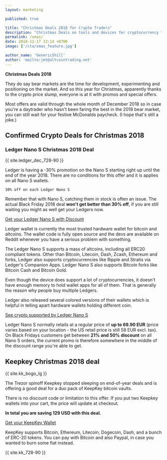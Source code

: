 ```yaml
---
layout: marketing

published: true

title: "Christmas Deals 2018 for Crypto Traders"
description: "Christmas Deals on tools and devices for cryptocurrency traders and hodlers. Premium charting apps and hardware wallets in promo for Christmas!"
permalink: /xmas/
date: 2018-12-17 13:14 +0700
image: ['/cta/xmas_feature.jpg']

author_name: 'GenericShill'
author: 'mailto:jmt@altcointrading.net'
---
```


**Christmas Deals 2018**

They do say bear markets are the time for development, experimenting and positioning on the market. And so this year for Christmas, apparently thanks to the crypto price slump, everyone is at it with promos and special offers.

Most offers are valid through the whole month of December 2018 so in case you're a daytrader who hasn't been faring the best in the 2018 bear market, you can still wait for your festive McDonalds paycheck. (I hope that's still a joke.)

## Confirmed Crypto Deals for Christmas 2018

### Ledger Nano S Christmas 2018 Deal

{{ site.ledger_dec_728-90 }}

Ledger is having a -30% promotion on the Nano S starting right up until the end of the year 2018. There are no conditions for this offer and it is applies on all Nano S wallets.

```
30% off on each Ledger Nano S
```

Remember that with Nano S, catching them in stock is often an issue. The actual Black Friday 2018 deal **won't get better than 30% off**, if you are still waiting you might as well get your Ledgers now.

<a rel="nofollow" class="button" href="https://www.ledger.com/?r=e274">Get your Ledger Nano S with Discount</a>

Ledger wallet is currently the most trusted hardware wallet for bitcoin and altcoins. The wallet code is fully open source and the devs are available on Reddit whenever you have a serious problem with something.

The Ledger Nano S supports a mass of altcoins, including all ERC20 compliant tokens. Other than Bitcoin, Litecoin, Dash, Zcash, Ethereum and forks, Ledger also supports cryptocurrencies like Ripple and Stratis via Ledger's Companion Apps. Ledger Nano S also supports Bitcoin forks like Bitcoin Cash and Bitcoin Gold.

Even though the device does support a lot of cryptocurrencies, it doesn't have enough memory to hold wallet apps for all of them. That is generally the reason why people buy multiple Ledgers.

Ledger also released several colored versions of their wallets which is helpful in telling apart hardware wallets holding different coin.

<a rel="nofollow" href="https://www.ledger.com/?r=e274">See crypto supported by Ledger Nano S</a>

Ledger Nano S normally retails at a regular price of **up to 69.90 EUR** (price varies based on your location - the US retail price is still 58 EUR excl. tax). On Black Fridays customers get between **21% and 50% discount** on all Nano S orders, the current promo is therefore somewhere in the middle of the discount range you're able to get.

## Keepkey Christmas 2018 deal

{{ site.kk_bogo_lg }}

The Trezor spinoff Keepkey stopped sleeping on end-of-year deals and is offering a good deal for a duo pack of KeepKey bitcoin vaults.

There is no discount code or limitation to this offer. If you put two Keepkey wallets into your cart, the price will update at checkout.

**In total you are saving 129 USD with this deal.**

<a rel="nofollow" href="http://keepkey.go2cloud.org/aff_c?offer_id=1&aff_id=5423">Get your KeepKey Wallet</a>

KeepKey supports Bitcoin, Ethereum, Litecoin, Dogecoin, Dash, and a bunch of ERC-20 tokens. You can pay with Bitcoin and also Paypal, in case you wanted to burn some fiat instead.

{{ site.kk_728-90 }}
